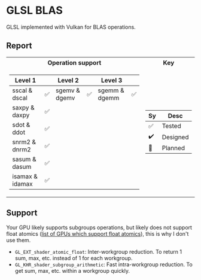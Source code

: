 # GLSL BLAS

GLSL implemented with Vulkan for BLAS operations.

## Report

<table>
<tr><th>Operation support</th><th>Key</th></tr>
<tr><td>

Level 1 |  | Level 2 |  | Level 3 |  |
--- | --- | --- | --- | --- | --- |
sscal & dscal | ✅ | sgemv & dgemv | ✅ | sgemm & dgemm | ✅ |
saxpy & daxpy | ✅ |  |   |   |   | 
sdot & ddot | ✅ |  |   |   |   | 
snrm2 & dnrm2 | ✅ |  |   |   |   | 
sasum & dasum | ✅ |  |   |   |   |
isamax & idamax | ✅ |  |   |   |   | 

</td><td>

Sy | Desc
--- | ---
✅ | Tested
✔️ | Designed
📅 | Planned

</td></tr> </table>

## Support

Your GPU likely supports subgroups operations, but likely does not support float atomics ([list of GPUs which support float atomics](https://vulkan.gpuinfo.org/listdevicescoverage.php?extension=VK_EXT_shader_atomic_float)), this is why I don't use them.

- `GL_EXT_shader_atomic_float`: Inter-workgroup reduction. To return 1 sum, max, etc. instead of 1 for each workgroup.
- `GL_KHR_shader_subgroup_arithmetic`: Fast intra-workgroup reduction. To get sum, max, etc. within a workgroup quickly.
